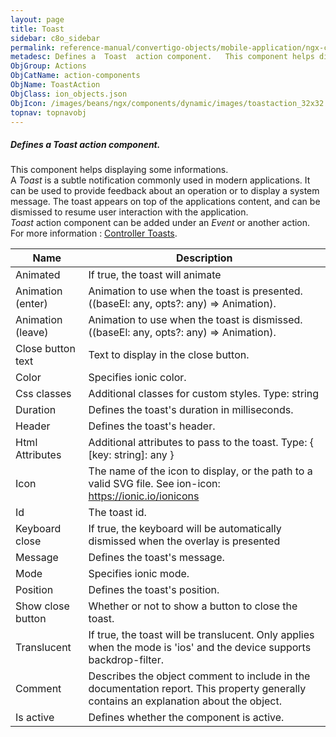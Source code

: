 ```yaml
---
layout: page
title: Toast
sidebar: c8o_sidebar
permalink: reference-manual/convertigo-objects/mobile-application/ngx-components/action-components/toast/
metadesc: Defines a  Toast  action component.   This component helps displaying some informations. A  Toast  is a subtle notification commonly used in modern ap
ObjGroup: Actions
ObjCatName: action-components
ObjName: ToastAction
ObjClass: ion_objects.json
ObjIcon: /images/beans/ngx/components/dynamic/images/toastaction_32x32.png
topnav: topnavobj
---
```

##### Defines a <i>Toast</i> action component. <br/>

 This component helps displaying some informations.<br/>
A <i>Toast</i> is a subtle notification commonly used in modern applications. It can be used to provide feedback about an operation or to display a system message. The toast appears on top of the applications content, and can be dismissed to resume user interaction with the application.<br/>
<i>Toast</i> action component can be added under an <i>Event</i> or another action.<br/>
For more information : <a href='https://ionicframework.com/docs/api/toast#controller-toasts'>Controller Toasts</a>.

Name | Description 
--- | ---
Animated | If true, the toast will animate
Animation (enter) | Animation to use when the toast is presented. ((baseEl: any, opts?: any) => Animation).
Animation (leave) | Animation to use when the toast is dismissed. ((baseEl: any, opts?: any) => Animation).
Close button text | Text to display in the close button.
Color | Specifies ionic color.
Css classes | Additional classes for custom styles. Type: string | string[]
Duration | Defines the toast's duration in milliseconds.
Header | Defines the toast's header.
Html Attributes | Additional attributes to pass to the toast. Type: { [key: string]: any }
Icon | The name of the icon to display, or the path to a valid SVG file. See ion-icon: https://ionic.io/ionicons
Id | The toast id.
Keyboard close | If true, the keyboard will be automatically dismissed when the overlay is presented
Message | Defines the toast's message.
Mode | Specifies ionic mode.
Position | Defines the toast's position.
Show close button | Whether or not to show a button to close the toast.
Translucent | If true, the toast will be translucent. Only applies when the mode is 'ios' and the device supports backdrop-filter.
Comment | Describes the object comment to include in the documentation report.  This property generally contains an explanation about the object. 
Is active | Defines whether the component is active. 


